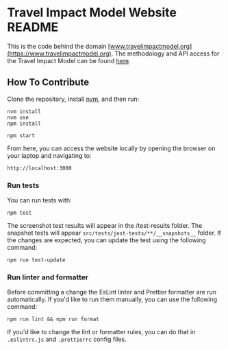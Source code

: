 # Travel Impact Model Website README

This is the code behind the domain [www.travelimpactmodel.org](https://www.travelimpactmodel.org). The methodology and API access for the Travel Impact Model can be found [here](https://github.com/google/travel-impact-model).

## How To Contribute

Clone the repository, install [nvm](https://github.com/nvm-sh/nvm), and then run:

```
nvm install
nvm use
npm install
```

```
npm start
```

From here, you can access the website locally by opening the browser on your
laptop and navigating to:

```
http://localhost:3000
```

### Run tests

You can run tests with:

```
npm test
```

The screenshot test results will appear in the /test-results folder. The snapshot tests will appear `src/tests/jest-tests/**/__snapshots__` folder.  If the changes are expected, you can
update the test using the following command:

```
npm run test-update
```

### Run linter and formatter

Before committing a change the EsLint linter and Prettier formatter are run automatically.
If you'd like to run them manually, you can use the following command:

```
npm run lint && npm run format
```

If you'd like to change the lint or formatter rules, you can do that in `.eslintrc.js` and
`.prettierrc` config files.
